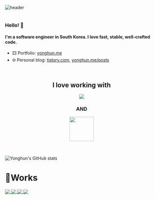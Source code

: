 ![header](https://capsule-render.vercel.app/api?type=cylinder&text=Yonghun&fontAlign=40&fontSize=40&desc=Github&descAlign=60&descAlignY=50&theme=radical&animation=blink)  
<br>
### Hello! 👋
#### I'm a software engineer in South Korea. I love fast, stable, well-crafted code.
- 🎞️ Portfolio: [yonghun.me](https://www.yonghun.me/)
- 🌐 Personal blog: [tistory.com](https://2yh-develop4jeon.tistory.com/), [yonghun.me/posts](https://www.yonghun.me/posts)

<br>

<div align="center">
  <h2>
    I love working with
  </h2>
  <img src="https://readme-typing-svg.demolab.com?font=Fira+Code&weight=700&size=28&duration=3000&pause=1000&color=gradient&center=true&vCenter=true&width=800&lines=TypeScript+%E2%80%A2+React%2FNext.js+%E2%80%A2+Rust%2FWASM" />
  <h3>
    AND
  </h3>
  <img src="https://raw.githubusercontent.com/egonelbre/gophers/master/.thumb/animation/gopher-dance-long-3x.gif" width="80"/>
</div>

<br>
<br>

![Yonghun's GitHub stats](https://github-readme-stats.vercel.app/api?username=2YH02&show_icons=true&theme=radical)
<br>

# 🔧Works
<a href="https://github.com/2YH02/portfolio-fe">
  <img align="center" src="https://github-readme-stats.vercel.app/api/pin?username=2YH02&repo=portfolio-fe&theme=radical&cache_seconds=86400" />
</a>

<a href="https://github.com/2YH02/portfolio-be">
  <img align="center" src="https://github-readme-stats.vercel.app/api/pin?username=2YH02&repo=portfolio-be&theme=radical&cache_seconds=86400" />
</a>

<a href="https://github.com/2YH02/img-toolkit">
  <img align="center" src="https://github-readme-stats.vercel.app/api/pin?username=2YH02&repo=img-toolkit&theme=radical&cache_seconds=86400" />
</a>

<a href="https://github.com/2YH02/k-pullup">
  <img align="center" src="https://github-readme-stats.vercel.app/api/pin?username=2YH02&repo=k-pullup&theme=radical&cache_seconds=86400" />
</a>

